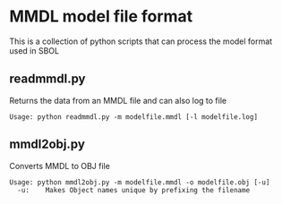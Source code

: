 # MMDL model file format
This is a collection of python scripts that can process the model format used in SBOL

## readmmdl.py
Returns the data from an MMDL file and can also log to file
```Commandline
Usage: python readmmdl.py -m modelfile.mmdl [-l modelfile.log]
```

## mmdl2obj.py
Converts MMDL to OBJ file
```Commandline
Usage: python mmdl2obj.py -m modelfile.mmdl -o modelfile.obj [-u]
  -u:    Makes Object names unique by prefixing the filename
```